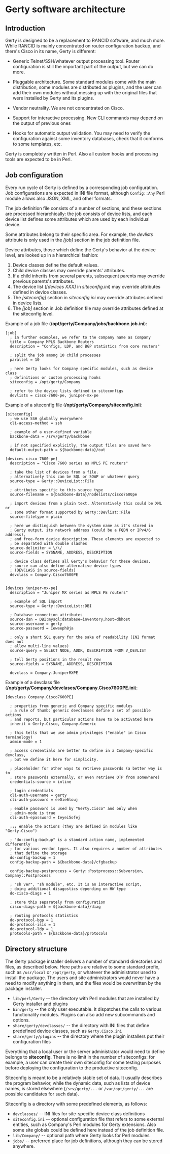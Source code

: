 Gerty software architecture
===========================

Introduction
------------

Gerty is designed to be a replacement to RANCID software, and much more.
While RANCID is mainly concentrated on router configuration backup, and
there's Cisco in its name, Gerty is different:

*   Generic Telnet/SSH/whatever output processing tool.
    Router configuration is still the important part of the output, but
    we can do more.

*   Pluggable architecture.
    Some standard modules come with the main
    distribution, some modules are distributed as plugins, and the user
    can add their own modules without messing up with the original files
    that were installed by Gerty and its plugins.

*   Vendor neutrality.
    We are not concentrated on Cisco.

*   Support for interactive processing.
    New CLI commands may depend on the output of previous ones

*   Hooks for automatic output validation.
    You may need to verify the configuration against some
    inventory databases, check that it conforms to some templates, etc.

Gerty is completely written in Perl. Also all custom hooks and
processing tools are expected to be in Perl.


Job configuration
-----------------

Every run cycle of Gerty is defined by a corresponding job configuration.
Job configurations are expected in INI file format, although `Config::Any`
Perl module allows also JSON, XML, and other formats.

The job definition file consists of a number of sections, and these sections
are processed hierarchically: the job consists of device lists, and each
device list defines some attributes which are used by each individual device.

Some attributes belong to their specific area. For example, the *devlists* 
attribute is only used in the *[job]* section in the job definition file.

Device attributes, those which define the Gerty's behavior at the device 
level, are looked up in a hierarchical fashion: 

1. Device classes define the default values.
2. Child device classes may override parents' attributes.
3. If a child inherits from several parents, subsequent parents may 
   override previous parents's attributes.
4. The device list (*[devices XXX]* in *siteconfig.ini*) may override 
   attributes defined in device classes.
5. The *[siteconfig]* section in *siteconfig.ini* may override attributes 
   defined in device lists.
6. The *[job]* section in Job definition file may override attributes defined 
   at the siteconfig level.
   


Example of a job file (**/opt/gerty/Company/jobs/backbone.job.ini**):

    [job]
      ; in further examples, we refer to the company name as Company
      title = Company MPLS Backbone Routers
      description = "Configs, LDP, and BGP statistics from core routers"

      ; split the job among 10 child processes
      parallel = 10

      ; here Gerty looks for Company specific modules, such as device class
      ; definitions or custom processing hooks
      siteconfig = /opt/gerty/Company
      
      ; refer to the device lists defined in siteconfigs
      devlists = cisco-7600-pe, juniper-mx-pe
      
Example of a siteconfig file (**/opt/gerty/Company/siteconfig.ini**):
    
    [siteconfig]
      ; we use SSH globally everywhere
      cli-access-method = ssh

      ; example of a user-defined variable
      backbone-data = /srv/gerty/backbone

      ; if not specified explicitly, the output files are saved here
      default-output-path = ${backbone-data}/out

    [devices cisco-7600-pe]
      description = "Cisco 7600 series as MPLS PE routers"

      ; take the list of devices from a file.
      ; alternatively this can be SQL or SOAP or whatever query
      source-type = Gerty::DeviceList::File

      ; attributes specific to this source type
      source-filename = ${backbone-data}/nodelists/cisco7600pe

      ; import devices from a plain text. Alternatively this could be XML or
      ; some other format supported by Gerty::Devlist::File
      source-filetype = plain

      ; here we distinguish between the system name as it's stored in
      ; Gerty output, its network address (could be a FQDN or IPv4/6 address),
      ; and free-form device description. These elements are expected to
      ; be separated with double slashes
      source-delimiter = \/\/
      source-fields = SYSNAME, ADDRESS, DESCRIPTION

      ; device class defines all Gerty's behavior for these devices.
      ; source can also define alternative device types
      ; (DEVCLASS in source-fields)
      devclass = Company.Cisco7600PE


    [devices juniper-mx-pe]
      description = "Juniper MX series as MPLS PE routers"

      ; example of SQL import
      source-type = Gerty::DeviceList::DBI

      ; Database connection attributes
      source-dsn = DBI:mysql:database=inventory;host=dbhost
      source-username = gerty
      source-password = Ieweeph8ja

      ; only a short SQL query for the sake of readability (INI format does not
      ; allow multi-line values)
      source-query = SELECT NODE, ADDR, DESCRIPTION FROM V_DEVLIST

      ; tell Gerty positions in the result row
      source-fields = SYSNAME, ADDRESS, DESCRIPTION

      devclass = Company.JuniperMXPE

Example of a devclass file 
(**/opt/gerty/Company/devclases/Company.Cisco7600PE.ini**):

    [devclass Company.Cisco7600PE]

      ; properties from generic and Company specific modules
      ; a rule of thumb: generic devclasses define a set of possible actions 
      ; and reports, but particular actions have to be activated here
      inherit = Gerty.Cisco, Company.Generic

      ; this tells that we use admin privileges ("enable" in Cisco terminology)
      admin-mode = 1

      ; access credentials are better to define in a Company-specific devclass,
      ; but we define it here for simplicity.

      ; placeholder for other ways to retrieve passwords (a better way is to
      ; store passwords externally, or even retrieve OTP from somewhere)
      credentials-source = inline

      ; login credentials
      cli-auth-username = gerty
      cli-auth-password = eeDie6louj

      ; enable password is used by "Gerty.Cisco" and only when 
      ; admin-mode is true
      cli-auth-epassword = Ieyei5ofej

      ;;; enable the actions (they are defined in modules like "Gerty.Cisco")

      ; "do-config-backup" is a standard action name, implemented differently
      ; for various vendor types. It also requires a number of attributes
      ; that define the storage
      do-config-backup = 1
      config-backup-path = ${backbone-data}/cfgbackup

      config-backup-postprocess = Gerty::Postprocess::Subversion, Company::Postprocess

      ; "sh ver", "sh module", etc. It is an interactive script,
      ; doing additional disagostics depending on HW type
      do-cisco-diags = 1

      ; store this separately from configuration
      cisco-diags-path = ${backbone-data}/diag

      ; routing protocols statistics
      do-protocol-bgp = 1
      do-protocol-isis = 1
      do-protocol-ldp = 1
      protocols-path = ${backbone-data}/protocols


Directory structure
-------------------

The Gerty package installer delivers a number of standarrd directories and
files, as described below. Here paths are relative to some standard prefix,
such as `/usr/local` or `/opt/gerty`, or whatever the administrator used to 
install the package.
The users and site administrators would never have a need to modify
anything in them, and the files would be overwritten by the package installer.


*   `lib/perl/Gerty` -- the directory with Perl modules that are installed
    by Gerty installer and plugins
*   `bin/gerty` -- the only user executable. It dispatches the calls to
    various functionality modules. Plugins can also add new subcommands and
    options.
*   `share/gerty/devclasses/` -- the directory with INI files that define
    predefined device classes, such as `Gerty.Cisco.ini`
*   `share/gerty/plugins` -- the directory where the plugin installers put 
    their configuration files


Everything that a local user or the server administrator would need to define
belongs to **siteconfig**. There is no limit in the number of siteconfigs:
for example, a user can create their own siteconfig for some testing purposes
before deploying the configuration to the productive siteconfig.

Siteconfig is meant to be a relatively stable set of data. It usually
describes the program behavior, while the dynamic data, such as lists of
device names, is stored elsewhere (`/srv/gerty/...` or `/var/opt/gerty/...`
are possible candidates for such data).

Siteconfig is a directory with some predefined elements, as follows:

*   `devclasses/` -- INI files for site-specific device class definitions
*   `siteconfig.ini` -- optional configuration file that refers to
    some external entities, such as Company's Perl modules for
    Gerty extensions. Also some site globals could be defined here instead of
    the job definition file.
*   `lib/Company/` -- optional path where Gerty looks for Perl modules
*   `jobs/` -- preferred place for job definitions, although they can be 
    stored anywhere.



